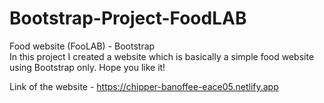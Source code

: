 # Bootstrap-Project-FoodLAB

Food website (FooLAB) - Bootstrap  
In this project I created a website which is basically a simple food website using Bootstrap only. 
Hope you like it!  

Link of the website - https://chipper-banoffee-eace05.netlify.app
